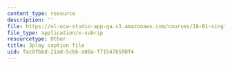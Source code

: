 ```yaml
---
content_type: resource
description: ''
file: https://ol-ocw-studio-app-qa.s3.amazonaws.com/courses/18-01-single-variable-calculus-fall-2006/fac0fbbd21ad5cb6a08af71547b598f4_eRCN3daFCmU.srt
file_type: application/x-subrip
resourcetype: Other
title: 3play caption file
uid: fac0fbbd-21ad-5cb6-a08a-f71547b598f4
---
```

